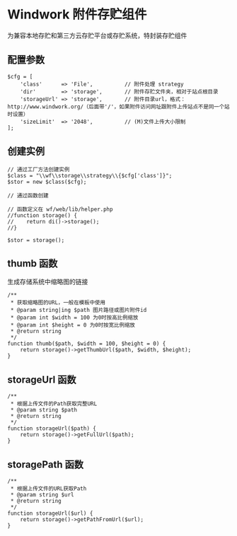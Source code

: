 Windwork 附件存贮组件
=========================
为兼容本地存贮和第三方云存贮平台或存贮系统，特封装存贮组件


## 配置参数
```
$cfg = [
    'class'      => 'File',          // 附件处理 strategy
    'dir'        => 'storage',       // 附件存贮文件夹，相对于站点根目录
    'storageUrl' => 'storage',       // 附件目录url，格式：http://www.windwork.org/（后面带'/'，如果附件访问网址跟附件上传站点不是同一个站时设置）
    'sizeLimit'  => '2048',          // (M)文件上传大小限制
];

```

## 创建实例
```
// 通过工厂方法创建实例
$class = "\\wf\\storage\\strategy\\{$cfg['class']}";
$stor = new $class($cfg);

// 通过函数创建

// 函数定义在 wf/web/lib/helper.php
//function storage() {
//    return di()->storage();
//}

$stor = storage();
```

## thumb 函数
生成存储系统中缩略图的链接
```
/**
 * 获取缩略图的URL，一般在模板中使用
 * @param string|ing $path 图片路径或图片附件id
 * @param int $width = 100 为0时按高比例缩放
 * @param int $height = 0 为0时按宽比例缩放
 * @return string
 */
function thumb($path, $width = 100, $height = 0) {
    return storage()->getThumbUrl($path, $width, $height);
}
```
## storageUrl 函数

```
/**
 * 根据上传文件的Path获取完整URL
 * @param string $path
 * @return string
 */
function storageUrl($path) {
    return storage()->getFullUrl($path);
}
```
## storagePath 函数

```
/**
 * 根据上传文件的URL获取Path
 * @param string $url
 * @return string
 */
function storageUrl($url) {
    return storage()->getPathFromUrl($url);
}
```